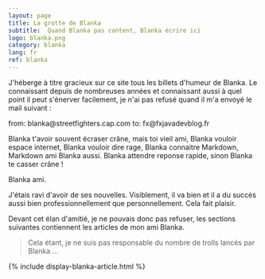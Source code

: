 ```yaml
---
layout: page
title: La grotte de Blanka
subtitle:  Quand Blanka pas content, Blanka écrire ici
logo: blanka.png
category: blanka
lang: fr
ref: blanka
---
```


<div class="intro" markdown='1'>

J'héberge à titre gracieux sur ce site tous les billets d'humeur de Blanka. Le connaissant depuis de nombreuses années et connaissant aussi à quel point il peut s'énerver facilement, je n'ai pas refusé quand il m'a envoyé le mail suivant :

<div class="preformatted">from: blanka@streetfighters.cap.com
to: fx@fxjavadevblog.fr

Blanka t'avoir souvent écraser crâne, mais toi vieil ami,
Blanka vouloir espace internet, Blanka vouloir dire rage,
Blanka connaitre Markdown, Markdown ami Blanka aussi.
Blanka attendre reponse rapide, sinon Blanka te casser crâne !

Blanka ami.
</div>

J'étais ravi d'avoir de ses nouvelles. Visiblement, il va bien et il a du succès aussi bien professionnellement que personnellement. Cela fait plaisir.

Devant cet élan d'amitié, je ne pouvais donc pas refuser, les sections suivantes contiennent les articles de mon ami Blanka.

> Cela étant, je ne suis pas responsable du nombre de trolls lancés par Blanka ...

</div>

{% include display-blanka-article.html %}
